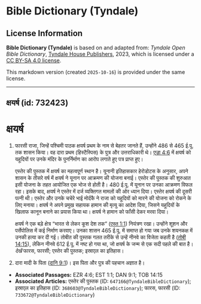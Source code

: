 # Bible Dictionary (Tyndale)

## License Information

**Bible Dictionary (Tyndale)** is based on and adapted from: _Tyndale Open Bible Dictionary_, [Tyndale House Publishers](https://tyndaleopenresources.com/), 2023, which is licensed under a [CC BY-SA 4.0 license](https://creativecommons.org/licenses/by-sa/4.0/legalcode.en).

This markdown version (created `2025-10-16`) is provided under the same license.



--------------------------------

## क्षयर्ष (id: 732423)

क्षयर्ष
=======

1. फारसी राजा, जिन्हें पश्चिमी पाठक क्षयर्ष प्रथम के नाम से बेहतर जानते हैं, उन्होंने 486 से 465 ई.पू. तक शासन किया। वह दारा प्रथम (हिस्टैस्पिस) के पुत्र और उत्तराधिकारी थे। [एज्रा 4:6](https://ref.ly/Ezra4:6) में क्षयर्ष को यहूदियों पर उनके मंदिर के पुनर्निर्माण का आरोप लगाते हुए पत्र प्राप्त हुए।

    एस्तेर की पुस्तक में क्षयर्ष का महत्वपूर्ण स्थान है। यूनानी इतिहासकार हेरोडोटस के अनुसार, अपने शासन के तीसरे वर्ष में क्षयर्ष ने यूनान पर आक्रमण की योजना बनाई। एस्तेर की पुस्तक की शुरुआत इसी योजना के तहत आयोजित एक भोज से होती है। 480 ई.पू. में यूनान पर उनका आक्रमण विफल रहा। इसके बाद, क्षयर्ष ने एस्तेर में दर्ज व्यक्तिगत मामलों की ओर ध्यान दिया। एस्तेर क्षयर्ष की दूसरी पत्नी थी। एस्तेर और उनके चचेरे भाई मोर्दकै ने राजा को यहूदियों को मारने की योजना को रोकने के लिए मनाया। क्षयर्ष ने अपने प्रमुख सहायक हामान की मृत्यु का आदेश दिया, जिसने यहूदियों के खिलाफ कानून बनाने का प्रयास किया था। क्षयर्ष ने हामान को फाँसी देकर मरवा दिया।

    क्षयर्ष ने एक बड़े क्षेत्र “भारत से लेकर कूश देश तक” ([एस्त 1:1](https://ref.ly/Esth1:1)) नियंत्रण रखा। उन्होंने शूशन और पर्सेपोलिस में कई निर्माण करवाए। उनका शासन 465 ई.पू. में समाप्त हो गया जब उनके शयनकक्ष में उनकी हत्या कर दी गई। तोबीत की पुस्तक गलत तरीके से उन्हें नीनवे का विजेता कहती है ([तोबी 14:15](https://ref.ly/Tob14:15)), लेकिन नीनवे 612 ई.पू. में नष्ट हो गया था, जो क्षयर्ष के जन्म से एक सदी पहले की बात है। *देखें* फारस, फारसी; एस्तेर की पुस्तक; इस्राएल का इतिहास।

2. दारा मादी के पिता ([दानि 9:1](https://ref.ly/Dan9:1))। इस पिता और पुत्र की पहचान अज्ञात है।

* **Associated Passages:** EZR 4:6; EST 1:1; DAN 9:1; TOB 14:15
* **Associated Articles:** एस्तेर की पुस्तक (ID: `647166@TyndaleBibleDictionary`); इस्राएल का इतिहास  (ID: `368603@TyndaleBibleDictionary`); फारस, फारसी (ID: `733672@TyndaleBibleDictionary`)


